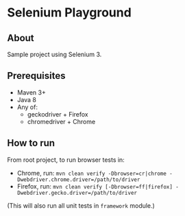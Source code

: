 # Selenium Playground

## About
Sample project using Selenium 3.

## Prerequisites

* Maven 3+
* Java 8
* Any of:
  * geckodriver + Firefox
  * chromedriver + Chrome

## How to run
From root project, to run browser tests in:
* Chrome, run: ``mvn clean verify -Dbrowser=cr|chrome -Dwebdriver.chrome.driver=/path/to/driver``
* Firefox, run: ``mvn clean verify [-Dbrowser=ff|firefox] -Dwebdriver.gecko.driver=/path/to/driver``

(This will also run all unit tests in ``framework`` module.)
